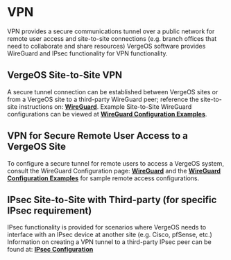 # VPN

VPN provides a secure communications tunnel over a public network for remote user access and site-to-site connections (e.g. branch offices that need to collaborate and share resources) VergeOS software provides WireGuard and IPsec functionality for VPN functionality.

## VergeOS Site-to-Site VPN 
A secure tunnel connection can be established between VergeOS sites or from a VergeOS site to a third-party WireGuard peer; reference the site-to-site instructions on: [**WireGuard**](/product-guide/vpn/wireguard-config). Example Site-to-Site WireGuard configurations can be viewed at [**WireGuard Configuration Examples**](/product-guide/vpn/wireguard-examples).

## VPN for Secure Remote User Access to a VergeOS Site
To configure a secure tunnel for remote users to access a VergeOS system, consult the WireGuard Configuration page: [**WireGuard**](/product-guide/vpn/wireguard-config) and the [**WireGuard Configuration Examples**](/product-guide/vpn/wireguard-examples) for sample remote access configurations.

## IPsec Site-to-Site with Third-party (for specific IPsec requirement)

IPsec functionality is provided for scenarios where VergeOS needs to interface with an IPsec device at another site (e.g. Cisco, pfSense, etc.)
Information on creating a VPN tunnel to a third-party IPsec peer can be found at: [**IPsec Configuration**](/product-guide/vpn/ipsec)